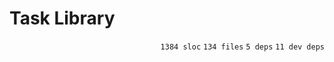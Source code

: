 # Task Library

<p align="right"><code>1384 sloc</code>&nbsp;<code>134 files</code>&nbsp;<code>5 deps</code>&nbsp;<code>11 dev deps</code></p>



<br />

<!-- START doctoc -->
<!-- END doctoc -->
